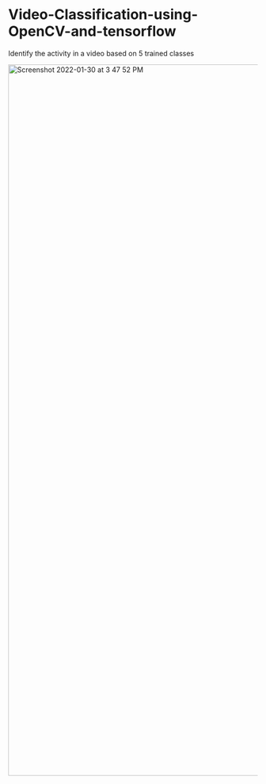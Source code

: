 # Video-Classification-using-OpenCV-and-tensorflow
Identify the activity in a video based on 5 trained classes

<img width="1437" alt="Screenshot 2022-01-30 at 3 47 52 PM" src="https://user-images.githubusercontent.com/86509452/151695676-776764f1-69e0-4d2c-8106-9dae211cdd64.png">
